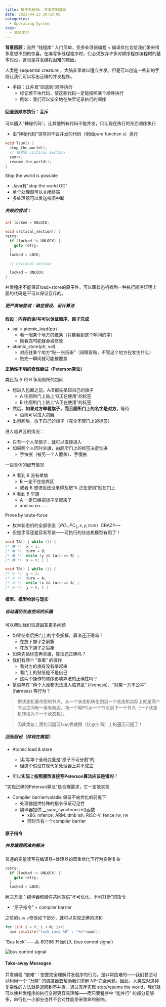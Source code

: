 ```yaml
---
title: 操作系统06. 并发控制基础
date: 2023-04-23 20:00:00
categories: 
  - Operating System
tags:
  - 基础学习
---
```


**背景回顾**：虽然 “线程库” 入门简单，但多处理器编程 + 编译优化会给我们带来很多意想不到的惊喜。在编写多线程程序时，们必须放弃许多对顺序程序编程时的基本假设，这也是并发编程困难的原因。

<!--more-->

人类是 sequential creature ，大脑非常难以适应并发。但是可以创造一些新的手段让我们可以写出正确的并发程序。

- 手段：让并发”回退到“顺序执行
  - 标记若干块代码，使这些代码一定能按照某个顺序执行
  - 例如：我们可以安全地在块里记录执行的顺序

#### 回退到顺序执行：互斥

可以插入“神秘代码”，让其他所有代码不能并发，只让现在执行的东西顺序执行

- 由“神秘代码”领导的不会并发的代码（例如pure function       s）执行

```c
void Tsum() {
  stop_the_world();
  // 临界区 critical section
  sum++;
  resume_the_world();
}
```

Stop the world is possible

- Java有"stop the world GC"
- 单个处理器可以关闭终端
- 多处理器可以发送核间中断

##### 失败的尝试：

```c
int locked = UNLOCK;

void critical_section() {
retry:
  if (locked != UNLOCK) {
    goto retry;
  }
  locked = LOCK;

  // critical section

  locked = UNLOCK;
}
```

并发程序不能保证load+store的原子性，可以画状态机找到一种执行顺序证明上面的代码是不可以保证互斥的。

##### 更严肃地尝试：确定假设、设计算法

**假设：内存的读/写可以保证顺序、原子完成**

- val = atomic_load(ptr)
  - 看一眼某个地方的纸条（只能看到这个瞬间的字）
  - 刚看完可能就会被修改
- atomic_store(ptr, val)
  - 对应往某个地方“贴一张纸条”（闭眼盲贴，不管这个地方在发生什么）
  - 贴完一瞬间就可能被覆盖



**正确性不明的奇怪尝试（Peterson算法）**

类比为 A 和 B 争用厕所的包间

- 想进入包厢之前，A/B都先举起自己的旗子
  - A 往厕所门上贴上“B正在使用”的标签
  - B 往厕所门上贴上“A正在使用”的标签
- 然后，**如果对方举着旗子，而且厕所门上的名字是对方**，等待
  - 否则可以进入包厢
- 出包厢后，放下自己的旗子（完全不管门上的标签）

进入临界区的情况：

- 只有一个人举旗子，就可以直接进入
- 如果两个人同时举旗，由厕所门上的标签决定谁进
  - 手快🈶（被另一个人覆盖）、手慢🈚

一些具体的细节情况

- A 看到 B 没有举旗
  - B 一定不在临界区
  - 或者 B 想进但还没来得及把“A 正在使用”贴在门上
- A 看到 B 举旗
  - A 一定已经把旗子举起来了
  - and so on ......

Prove by brute-force

- 枚举状态机的全部状态（$PC_1,PC_2,x,y,trun$）CRAZY~~
- 但是手写还是容易写错——可执行的状态机模型有用了！

```c
void TA() { while (1) {
/* ❶ */  x = 1;
/* ❷ */  turn = B;
/* ❸ */  while (y && turn == B) ;
/* ❹ */  x = 0; } }

void TB() { while (1) {
/* ① */  y = 1;
/* ② */  turn = A;
/* ③ */  while (x && turn == A) ;
/* ④ */  y = 0; } }
```



#### 模型、模型检验与现实

##### 自动遍历状态空间的乐趣

可以帮助我们快速回答更多问题

- 如果结束后把门上的字条撕掉，算法还正确吗？
  - 在放下旗子之前撕
  - 在放下旗子之后撕
- 如果先贴标签再举旗，算法还正确吗？
- 我们有两个 “查看” 的操作
  - 看对方的旗有没有举起来
  - 看门上的贴纸是不是自己
  - 这两个操作的顺序影响算法的正确性吗？
- 是否存在 “两个人谁都无法进入临界区” (liveness)、“对某一方不公平” (fairness) 等行为？

> 把状态机看作图的节点，从一个状态机转化到另一个状态机实际上就是两个节点之间有一条有向边，每一个帧PC从一个节点到下一个节点（一个状态机转换为下一个状态机）。
>
> 因此类似上面的问题可以转换成图（状态空间）上的遍历问题了！

##### 回到假设（体现在模型）

- Atomic load & store
  - 读/写单个全局变量是“原子不可分割”的
  - 但这个假设在现代多处理器上并不成立

- 所以**实际上按照模型直接写Peterson算法应该是错的**？

"实现正确的Peterson算法"是合理需求，它一定能实现

- Compiler barrier/volatile 保证不被优化的前提下
  - 处理器提供特殊的指令保证可见性
  - 编译器提供 __sync_synchronize()函数
    - x86: mfence; ARM: dmb ish; RISC-V: fence rw, rw
    - 同时含有一个compiler barrier

#### 原子指令

##### 并发编程困难的解决

普通的变量读写在编译器+处理器的双重优化下行为变得复杂

```c
retry:
  if (locked != UNLOCK) {
    goto retry;
  }
  locked = LOCK;
```

解决方法：编译器和硬件共同提供”不可优化、不可打断“的指令

- “原子指令” + compiler barrier

之前的`sum.c`修改如下部分，就可以实现正确的求和

```c
for (int i = 0; i < N; i++)
  asm volatile("lock incq %0" : "+m"(sum));
```

“Bus lock”——从 80386 开始引入 (bus control signal)

![bus control signal](https://jyywiki.cn/pages/OS/img/80486-arch.jpg)

#### Take-away Messages

并发编程 “很难”：想要完全理解并发程序的行为，是非常困难的——我们甚至可以利用一个 “万能” 的调度器去帮助我们求解 NP-完全问题。因此，人类应对这种复杂性的方法就是退回到不并发。通过互斥实现 stop/resume the world，我们就可以使并发程序的执行变得更容易理解——而只要程序中 “能并行” 的部分足够多，串行化一小部分也并不会对性能带来致命的影响。
